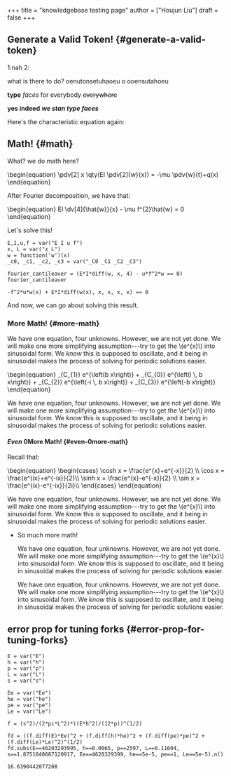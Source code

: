+++
title = "knowledgebase testing page"
author = ["Houjun Liu"]
draft = false
+++

## Generate a Valid Token! {#generate-a-valid-token}

1:nah 2:

what is there to do?
oenutonsetuhaoeu
o
ooensutahoeu



****type**** _faces_ for <span class="underline">everybody</span> ~~everywhere~~

<span class="underline">****yes indeed****</span> _****we stan type faces****_

Here's the characteristic equation again:


## Math! {#math}

What? we do math here?

\begin{equation}
\pdv[2] x \qty(EI \pdv[2]{w}{x}) = -\mu \pdv{w}{t}+q(x)
\end{equation}

After Fourier decomposition, we have that:

\begin{equation}
EI \dv[4]{\hat{w}}{x} - \mu f^{2}\hat{w} = 0
\end{equation}

Let's solve this!

```sage
E,I,u,f = var("E I u f")
x, L = var("x L")
w = function('w')(x)
_c0, _c1, _c2, _c3 = var("_C0 _C1 _C2 _C3")
```

```sage
fourier_cantileaver = (E*I*diff(w, x, 4) - u*f^2*w == 0)
fourier_cantileaver
```

```text
-f^2*u*w(x) + E*I*diff(w(x), x, x, x, x) == 0
```

And now, we can go about solving this result.


### More Math! {#more-math}

We have one equation, four unknowns. However, we are not yet done. We will make one more simplifying assumption---try to get the \\(e^{x}\\) into sinusoidal form. We _know_ this is supposed to oscillate, and it being in sinusoidal makes the process of solving for periodic solutions easier.

\begin{equation}
\_{C\_{1}} e^{\left(b x\right)} + \_{C\_{0}} e^{\left(i \\, b x\right)} + \_{C\_{2}} e^{\left(-i \\, b x\right)} + \_{C\_{3}} e^{\left(-b x\right)}
\end{equation}

We have one equation, four unknowns. However, we are not yet done. We will make one more simplifying assumption---try to get the \\(e^{x}\\) into sinusoidal form. We _know_ this is supposed to oscillate, and it being in sinusoidal makes the process of solving for periodic solutions easier.


#### _Even_ 0More Math! {#even-0more-math}

Recall that:

\begin{equation}
\begin{cases}
\cosh x = \frac{e^{x}+e^{-x}}{2} \\\\
\cos x = \frac{e^{ix}+e^{-ix}}{2}\\\\
\sinh x = \frac{e^{x}-e^{-x}}{2} \\\\
\sin x = \frac{e^{ix}-e^{-ix}}{2i}\\\\
\end{cases}
\end{equation}

We have one equation, four unknowns. However, we are not yet done. We will make one more simplifying assumption---try to get the \\(e^{x}\\) into sinusoidal form. We _know_ this is supposed to oscillate, and it being in sinusoidal makes the process of solving for periodic solutions easier.

<!--list-separator-->

-  So much more math!

    We have one equation, four unknowns. However, we are not yet done. We will make one more simplifying assumption---try to get the \\(e^{x}\\) into sinusoidal form. We _know_ this is supposed to oscillate, and it being in sinusoidal makes the process of solving for periodic solutions easier.

    We have one equation, four unknowns. However, we are not yet done. We will make one more simplifying assumption---try to get the \\(e^{x}\\) into sinusoidal form. We _know_ this is supposed to oscillate, and it being in sinusoidal makes the process of solving for periodic solutions easier.


## error prop for tuning forks {#error-prop-for-tuning-forks}

```sage
E = var("E")
h = var("h")
p = var("p")
L = var("L")
s = var("s")

Ee = var("Ee")
he = var("he")
pe = var("pe")
Le = var("Le")

f = (s^2)/(2*pi*L^2)*((E*h^2)/(12*p))^(1/2)

fd = ((f.diff(E)*Ee)^2 + (f.diff(h)*he)^2 + (f.diff(pe)*pe)^2 + (f.diff(Le)*Le)^2)^(1/2)
fd.subs(E==46203293995, h==0.0065, p==2597, L==0.11604, s==1.8751040687120917, Ee==4620329399, he==5e-5, pe==1, Le==5e-5).n()
```

```text
16.6390442077208
```
